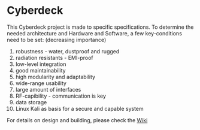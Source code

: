 # Cyberdeck

This Cyberdeck project is made to specific specifications. To determine the needed architecture and Hardware and Software, a few key-conditions need to be set:
(decreasing importance)
 1. robustness - water, dustproof and rugged
 2. radiation resistants - EMI-proof
 3. low-level integration
 4. good maintainability
 5. high modularity and adaptability
 6. wide-range usability
 7. large amount of interfaces
 8. RF-capibility - communication is key
 9. data storage
 10. Linux Kali as basis for a secure and capable system

For details on design and building, please check the [Wiki](https://github.com/trisp3ar/Cyberdeck/wiki)
